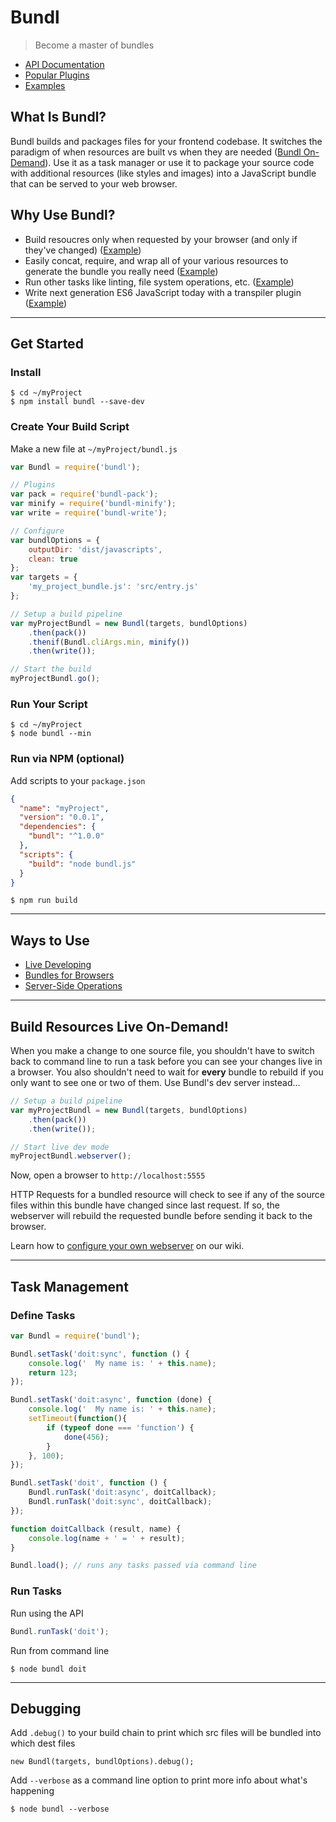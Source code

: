 # Bundl
> Become a master of bundles
* [API Documentation](https://github.com/seebigs/bundl/wiki/API-Documentation)
* [Popular Plugins](https://github.com/seebigs/bundl/wiki/Popular-Plugins)
* [Examples](https://github.com/seebigs/bundl/wiki/Examples)

## What Is Bundl?
Bundl builds and packages files for your frontend codebase. It switches the paradigm of when resources are built vs when they are needed ([Bundl On-Demand](https://github.com/seebigs/bundl#build-resources-live-on-demand)). Use it as a task manager or use it to package your source code with additional resources (like styles and images) into a JavaScript bundle that can be served to your web browser.

## Why Use Bundl?
* Build resoucres only when requested by your browser (and only if they've changed) ([Example](https://github.com/seebigs/bundl/wiki/Examples#start-a-local-webserver))
* Easily concat, require, and wrap all of your various resources to generate the bundle you really need ([Example](https://github.com/seebigs/bundl/wiki/Examples#bundles-for-browsers))
* Run other tasks like linting, file system operations, etc. ([Example](https://github.com/seebigs/bundl/wiki/Examples#server-side-operations))
* Write next generation ES6 JavaScript today with a transpiler plugin ([Example](https://github.com/seebigs/bundl-pack-babel))

---
## Get Started

### Install
```
$ cd ~/myProject
$ npm install bundl --save-dev
```

### Create Your Build Script
Make a new file at `~/myProject/bundl.js`
```js
var Bundl = require('bundl');

// Plugins
var pack = require('bundl-pack');
var minify = require('bundl-minify');
var write = require('bundl-write');

// Configure
var bundlOptions = {
    outputDir: 'dist/javascripts',
    clean: true
};
var targets = {
    'my_project_bundle.js': 'src/entry.js'
};

// Setup a build pipeline
var myProjectBundl = new Bundl(targets, bundlOptions)
    .then(pack())
    .thenif(Bundl.cliArgs.min, minify())
    .then(write());

// Start the build
myProjectBundl.go();
```

### Run Your Script
```
$ cd ~/myProject
$ node bundl --min
```

### Run via NPM (optional)
Add scripts to your `package.json`
```json
{
  "name": "myProject",
  "version": "0.0.1",
  "dependencies": {
    "bundl": "^1.0.0"
  },
  "scripts": {
    "build": "node bundl.js"
  }
}
```
```
$ npm run build
```

---
## Ways to Use
* [Live Developing](https://github.com/seebigs/bundl/wiki/Examples#live-developing)
* [Bundles for Browsers](https://github.com/seebigs/bundl/wiki/Examples#bundles-for-browsers)
* [Server-Side Operations](https://github.com/seebigs/bundl/wiki/Examples#server-side-operations)

---
## Build Resources Live On-Demand!

When you make a change to one source file, you shouldn't have to switch back to command line to run a task before you can see your changes live in a browser. You also shouldn't need to wait for **every** bundle to rebuild if you only want to see one or two of them. Use Bundl's dev server instead...
```js
// Setup a build pipeline
var myProjectBundl = new Bundl(targets, bundlOptions)
    .then(pack())
    .then(write());

// Start live dev mode
myProjectBundl.webserver();
```
Now, open a browser to `http://localhost:5555`

HTTP Requests for a bundled resource will check to see if any of the source files within this bundle have changed since last request. If so, the webserver will rebuild the requested bundle before sending it back to the browser.

Learn how to [configure your own webserver](https://github.com/seebigs/bundl/wiki/Webserver) on our wiki.

---
## Task Management

### Define Tasks
```js
var Bundl = require('bundl');

Bundl.setTask('doit:sync', function () {
    console.log('  My name is: ' + this.name);
    return 123;
});

Bundl.setTask('doit:async', function (done) {
    console.log('  My name is: ' + this.name);
    setTimeout(function(){
        if (typeof done === 'function') {
            done(456);
        }
    }, 100);
});

Bundl.setTask('doit', function () {
    Bundl.runTask('doit:async', doitCallback);
    Bundl.runTask('doit:sync', doitCallback);
});

function doitCallback (result, name) {
    console.log(name + ' = ' + result);
}

Bundl.load(); // runs any tasks passed via command line
```

### Run Tasks
Run using the API
```js
Bundl.runTask('doit');
```
Run from command line
```
$ node bundl doit
```

---
## Debugging
Add `.debug()` to your build chain to print which src files will be bundled into which dest files
```
new Bundl(targets, bundlOptions).debug();
```
Add `--verbose` as a command line option to print more info about what's happening
```
$ node bundl --verbose
```

